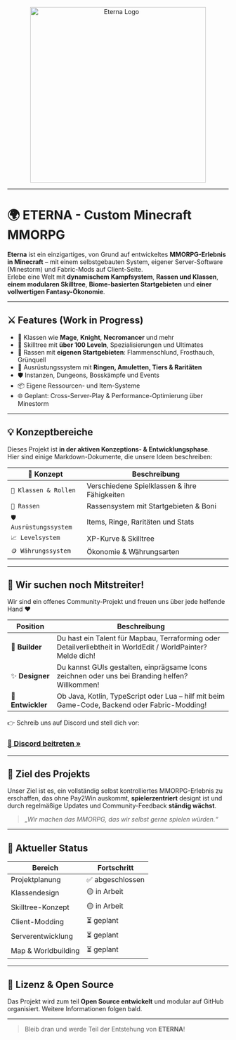 <p align="center">
  <img src="https://cdn.discordapp.com/attachments/1357750999967731848/1358874960910880999/Eterna_Logo_V1.png?ex=67f56e6d&is=67f41ced&hm=5ed5c8bdcf71f3afbe9dadc1fc16fd2b44a30c038534cf6686d12ff1ae4d1566&" width="400" alt="Eterna Logo" />
</p>

---

# 🌍 ETERNA - Custom Minecraft MMORPG

**Eterna** ist ein einzigartiges, von Grund auf entwickeltes **MMORPG-Erlebnis in Minecraft** – mit einem selbstgebauten System, eigener Server-Software (Minestorm) und Fabric-Mods auf Client-Seite.  
Erlebe eine Welt mit **dynamischem Kampfsystem**, **Rassen und Klassen**, **einem modularen Skilltree**, **Biome-basierten Startgebieten** und **einer vollwertigen Fantasy-Ökonomie**.

---

## ⚔️ Features (Work in Progress)

- 🏹 Klassen wie **Mage**, **Knight**, **Necromancer** und mehr
- 🧬 Skilltree mit **über 100 Leveln**, Spezialisierungen und Ultimates
- 🌲 Rassen mit **eigenen Startgebieten**: Flammenschlund, Frosthauch, Grünquell
- 💍 Ausrüstungssystem mit **Ringen, Amuletten, Tiers & Raritäten**
- 🛡️ Instanzen, Dungeons, Bosskämpfe und Events
- 📦 Eigene Ressourcen- und Item-Systeme
- 🌐 Geplant: Cross-Server-Play & Performance-Optimierung über Minestorm

---

## 💡 Konzeptbereiche

Dieses Projekt ist **in der aktiven Konzeptions- & Entwicklungsphase**.  
Hier sind einige Markdown-Dokumente, die unsere Ideen beschreiben:

| 📘 Konzept | Beschreibung |
|-----------|--------------|
| `📜 Klassen & Rollen` | Verschiedene Spielklassen & ihre Fähigkeiten |
| `🧬 Rassen` | Rassensystem mit Startgebieten & Boni |
| `🛡️ Ausrüstungssystem` | Items, Ringe, Raritäten und Stats |
| `📈 Levelsystem` | XP-Kurve & Skilltree |
| `🪙 Währungssystem` | Ökonomie & Währungsarten |

---

## 👷 Wir suchen noch Mitstreiter!

Wir sind ein offenes Community-Projekt und freuen uns über jede helfende Hand ❤️

| Position | Beschreibung |
|----------|--------------|
| 🎨 **Builder** | Du hast ein Talent für Mapbau, Terraforming oder Detailverliebtheit in WorldEdit / WorldPainter? Melde dich! |
| ✨ **Designer** | Du kannst GUIs gestalten, einprägsame Icons zeichnen oder uns bei Branding helfen? Willkommen! |
| 🔧 **Entwickler** | Ob Java, Kotlin, TypeScript oder Lua – hilf mit beim Game-Code, Backend oder Fabric-Modding! |

👉 Schreib uns auf Discord und stell dich vor:

### [📌 Discord beitreten »](https://discord.gg/XJyWShAT4u)

---

## 🧭 Ziel des Projekts

Unser Ziel ist es, ein vollständig selbst kontrolliertes MMORPG-Erlebnis zu erschaffen, das ohne Pay2Win auskommt, **spielerzentriert** designt ist und durch regelmäßige Updates und Community-Feedback **ständig wächst**.

> _„Wir machen das MMORPG, das wir selbst gerne spielen würden.“_

---

## 🧪 Aktueller Status

| Bereich              | Fortschritt     |
|---------------------|-----------------|
| Projektplanung       | ✅ abgeschlossen |
| Klassendesign        | 🟡 in Arbeit     |
| Skilltree-Konzept    | 🟡 in Arbeit     |
| Client-Modding       | ⏳ geplant       |
| Serverentwicklung    | ⏳ geplant       |
| Map & Worldbuilding  | ⏳ geplant       |

---

## 📜 Lizenz & Open Source

Das Projekt wird zum teil **Open Source entwickelt** und modular auf GitHub organisiert. Weitere Informationen folgen bald.

---

> Bleib dran und werde Teil der Entstehung von **ETERNA**!
